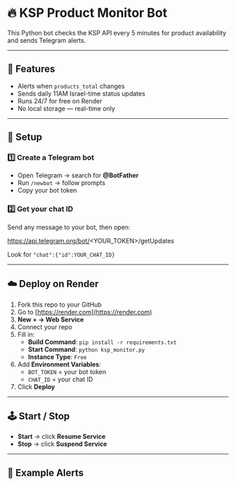 # 🔥 KSP Product Monitor Bot

This Python bot checks the KSP API every 5 minutes for product availability and sends Telegram alerts.

---

## 🚀 Features
- Alerts when `products_total` changes
- Sends daily 11AM Israel-time status updates
- Runs 24/7 for free on Render
- No local storage — real-time only

---

## 🧰 Setup

### 1️⃣ Create a Telegram bot
- Open Telegram → search for **@BotFather**
- Run `/newbot` → follow prompts
- Copy your bot token

### 2️⃣ Get your chat ID
Send any message to your bot, then open:

https://api.telegram.org/bot/<YOUR_TOKEN>/getUpdates

Look for `"chat":{"id":YOUR_CHAT_ID}`

---

## ☁️ Deploy on Render

1. Fork this repo to your GitHub
2. Go to [https://render.com](https://render.com)
3. **New + → Web Service**
4. Connect your repo
5. Fill in:
   - **Build Command**: `pip install -r requirements.txt`
   - **Start Command**: `python ksp_monitor.py`
   - **Instance Type**: `Free`
6. Add **Environment Variables**:
   - `BOT_TOKEN` = your bot token  
   - `CHAT_ID` = your chat ID  
7. Click **Deploy**

---

## 🕹️ Start / Stop
- **Start** → click **Resume Service**  
- **Stop** → click **Suspend Service**

---

## 🧩 Example Alerts

